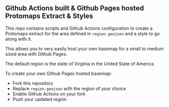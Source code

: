 ## Github Actions built & Github Pages hosted Protomaps Extract & Styles

This repo contains scripts and Github Actions configuration to create a Protomaps extract for the
area defined in `region.geojson` and a style to go along with it.

This allows you to very easily host your own basemap for a small to medium sized area with Github
Pages.

The default region is the state of Virginia in the United State of America.

To create your own Github Pages hosted basemap:

- Fork this repository
- Replace `region.geojson` with the region of your choice
- Enable Github Actions on your fork
- Push your updated region
